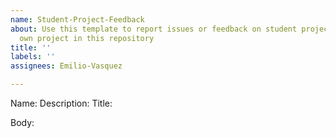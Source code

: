 ```yaml
---
name: Student-Project-Feedback
about: Use this template to report issues or feedback on student projects or your
  own project in this repository
title: ''
labels: ''
assignees: Emilio-Vasquez

---
```


Name:
Description:
Title:

Body:
